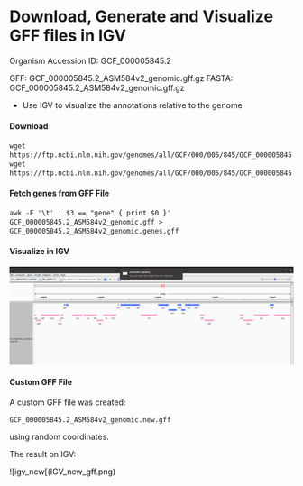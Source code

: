 # Download, Generate and Visualize GFF files in IGV 



Organism Accession ID: GCF_000005845.2

GFF: GCF_000005845.2_ASM584v2_genomic.gff.gz 
FASTA: GCF_000005845.2_ASM584v2_genomic.gff.gz 

- Use IGV to visualize the annotations relative to the genome 

#### Download


```
wget https://ftp.ncbi.nlm.nih.gov/genomes/all/GCF/000/005/845/GCF_000005845.2_ASM584v2/GCF_000005845.2_ASM584v2_genomic.fna.gz  
wget https://ftp.ncbi.nlm.nih.gov/genomes/all/GCF/000/005/845/GCF_000005845.2_ASM584v2/GCF_000005845.2_ASM584v2_genomic.gff.gz  
```

#### Fetch genes from GFF File

```
awk -F '\t' ' $3 == "gene" { print $0 }' GCF_000005845.2_ASM584v2_genomic.gff > GCF_000005845.2_ASM584v2_genomic.genes.gff
```


#### Visualize in IGV 


![igv_image](IGV_genes.png)


#### Custom GFF File 


A custom GFF file was created:

```
GCF_000005845.2_ASM584v2_genomic.new.gff 
```

using random coordinates.

The result on IGV:

![igv_new[(IGV_new_gff.png)
